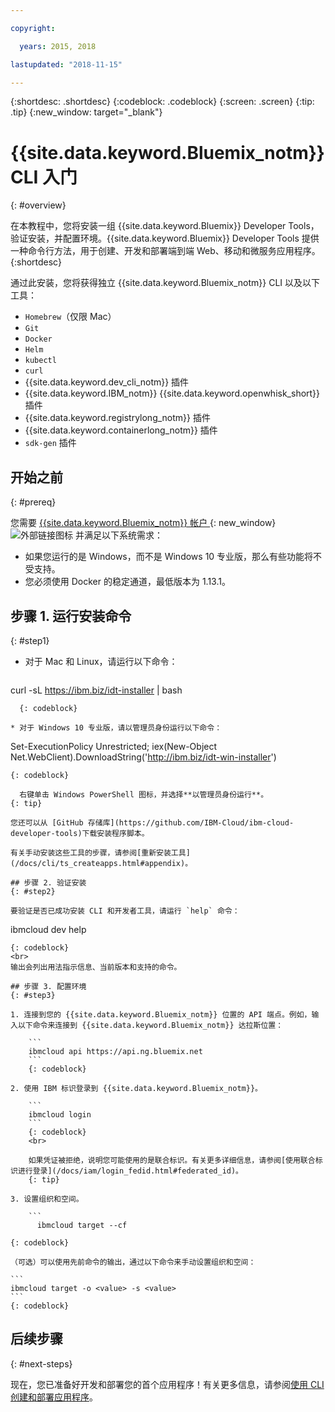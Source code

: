 ```yaml
---

copyright:

  years: 2015, 2018

lastupdated: "2018-11-15"

---
```


{:shortdesc: .shortdesc}
{:codeblock: .codeblock}
{:screen: .screen}
{:tip: .tip}
{:new_window: target="_blank"}

# {{site.data.keyword.Bluemix_notm}} CLI 入门
{: #overview}

在本教程中，您将安装一组 {{site.data.keyword.Bluemix}} Developer Tools，验证安装，并配置环境。{{site.data.keyword.Bluemix}} Developer Tools 提供一种命令行方法，用于创建、开发和部署端到端 Web、移动和微服务应用程序。
{:shortdesc}

通过此安装，您将获得独立 {{site.data.keyword.Bluemix_notm}} CLI 以及以下工具：

* `Homebrew`（仅限 Mac）
* `Git`
* `Docker`
* `Helm`
* `kubectl`
* `curl`
* {{site.data.keyword.dev_cli_notm}} 插件
* {{site.data.keyword.IBM_notm}} {{site.data.keyword.openwhisk_short}} 插件
* {{site.data.keyword.registrylong_notm}} 插件
* {{site.data.keyword.containerlong_notm}} 插件
* `sdk-gen` 插件

## 开始之前
{: #prereq}

您需要 [{{site.data.keyword.Bluemix_notm}} 帐户 ](https://console.bluemix.net/){: new_window}![外部链接图标](../icons/launch-glyph.svg "外部链接图标") 并满足以下系统需求：

* 如果您运行的是 Windows，而不是 Windows 10 专业版，那么有些功能将不受支持。
* 您必须使用 Docker 的稳定通道，最低版本为 1.13.1。

## 步骤 1. 运行安装命令
{: #step1}

* 对于 Mac 和 Linux，请运行以下命令：

  ```
curl -sL https://ibm.biz/idt-installer | bash
```
  {: codeblock}

* 对于 Windows 10 专业版，请以管理员身份运行以下命令：

  ```
  Set-ExecutionPolicy Unrestricted; iex(New-Object Net.WebClient).DownloadString('http://ibm.biz/idt-win-installer')
  ```
  {: codeblock}

    右键单击 Windows PowerShell 图标，并选择**以管理员身份运行**。
  {: tip}

  您还可以从 [GitHub 存储库](https://github.com/IBM-Cloud/ibm-cloud-developer-tools)下载安装程序脚本。

  有关手动安装这些工具的步骤，请参阅[重新安装工具](/docs/cli/ts_createapps.html#appendix)。

## 步骤 2. 验证安装
{: #step2}

要验证是否已成功安装 CLI 和开发者工具，请运行 `help` 命令：

```
ibmcloud dev help
```
{: codeblock}
<br>
输出会列出用法指示信息、当前版本和支持的命令。

## 步骤 3. 配置环境
{: #step3}

1. 连接到您的 {{site.data.keyword.Bluemix_notm}} 位置的 API 端点。例如，输入以下命令来连接到 {{site.data.keyword.Bluemix_notm}} 达拉斯位置：

	```
	ibmcloud api https://api.ng.bluemix.net
	```
	{: codeblock}

2. 使用 IBM 标识登录到 {{site.data.keyword.Bluemix_notm}}。

	```
	ibmcloud login
	```
	{: codeblock}
    <br>

	如果凭证被拒绝，说明您可能使用的是联合标识。有关更多详细信息，请参阅[使用联合标识进行登录](/docs/iam/login_fedid.html#federated_id)。
	{: tip}

3. 设置组织和空间。

	```
	  ibmcloud target --cf
  ```
	{: codeblock}

	（可选）可以使用先前命令的输出，通过以下命令来手动设置组织和空间：

	```
	ibmcloud target -o <value> -s <value>
	```
	{: codeblock}

## 后续步骤
{: #next-steps}

现在，您已准备好开发和部署您的首个应用程序！有关更多信息，请参阅[使用 CLI 创建和部署应用程序](/docs/apps/create-deploy-cli.html)。
